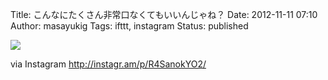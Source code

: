 Title: こんなにたくさん非常口なくてもいいんじゃね？
Date: 2012-11-11 07:10
Author: masayukig
Tags: ifttt, instagram
Status: published

<div>

![](http://distilleryimage6.s3.amazonaws.com/7dfdae7e2bca11e2bed91231381f2878_7.jpg)
<div>

via Instagram <http://instagr.am/p/R4SanokYO2/>

</div>

</div>
